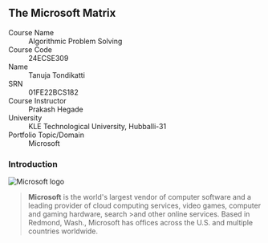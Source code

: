 ## The Microsoft Matrix

<dl>
<dt>Course Name</dt>
<dd>Algorithmic Problem Solving</dd>
<dt>Course Code</dt>
<dd>24ECSE309</dd>
<dt>Name</dt>
<dd>Tanuja Tondikatti</dd>
<dt>SRN</dt>
<dd>01FE22BCS182</dd>
<dt>Course Instructor</dt>
<dd>Prakash Hegade</dd>
<dt>University</dt>
<dd>KLE Technological University, Hubballi-31</dd>
<dt>Portfolio Topic/Domain</dt>
<dd>Microsoft</dd>
</dl>

### Introduction
![Microsoft logo](/Assets/microsoft.jpg)
>**Microsoft** is the world's largest vendor of computer software and a leading provider of cloud computing services, video games, computer and gaming hardware, search >and other online services. Based in Redmond, Wash., Microsoft has offices across the U.S. and multiple countries worldwide.

>
